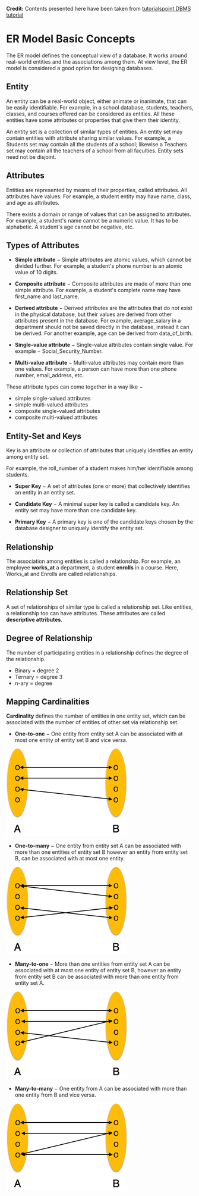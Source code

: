 **Credit:**
Contents presented here have been taken from [tutorialspoint DBMS tutorial](https://www.tutorialspoint.com/dbms/er_model_basic_concepts.htm)

# ER Model Basic Concepts

The ER model defines the conceptual view of a database. It works around real-world entities and the associations among them. At view level, the ER model is considered a good option for designing databases.

## Entity
An entity can be a real-world object, either animate or inanimate, that can be easily identifiable. For example, in a school database, students, teachers, classes, and courses offered can be considered as entities. All these entities have some attributes or properties that give them their identity.

An entity set is a collection of similar types of entities. An entity set may contain entities with attribute sharing similar values. For example, a Students set may contain all the students of a school; likewise a Teachers set may contain all the teachers of a school from all faculties. Entity sets need not be disjoint.

## Attributes
Entities are represented by means of their properties, called attributes. All attributes have values. For example, a student entity may have name, class, and age as attributes.

There exists a domain or range of values that can be assigned to attributes. For example, a student's name cannot be a numeric value. It has to be alphabetic. A student's age cannot be negative, etc.

## Types of Attributes
- **Simple attribute** − Simple attributes are atomic values, which cannot be divided further. For example, a student's phone number is an atomic value of 10 digits.

- **Composite attribute** − Composite attributes are made of more than one simple attribute. For example, a student's complete name may have first_name and last_name.

- **Derived attribute** − Derived attributes are the attributes that do not exist in the physical database, but their values are derived from other attributes present in the database. For example, average_salary in a department should not be saved directly in the database, instead it can be derived. For another example, age can be derived from data_of_birth.

- **Single-value attribute** − Single-value attributes contain single value. For example − Social_Security_Number.

- **Multi-value attribute** − Multi-value attributes may contain more than one values. For example, a person can have more than one phone number, email_address, etc.

These attribute types can come together in a way like −

- simple single-valued attributes
- simple multi-valued attributes
- composite single-valued attributes
- composite multi-valued attributes

## Entity-Set and Keys
Key is an attribute or collection of attributes that uniquely identifies an entity among entity set.

For example, the roll_number of a student makes him/her identifiable among students.

- **Super Key** − A set of attributes (one or more) that collectively identifies an entity in an entity set.

- **Candidate Key** − A minimal super key is called a candidate key. An entity set may have more than one candidate key.

- **Primary Key** − A primary key is one of the candidate keys chosen by the database designer to uniquely identify the entity set.

## Relationship
The association among entities is called a relationship. For example, an employee **works_at** a department, a student **enrolls** in a course. Here, Works_at and Enrolls are called relationships.

## Relationship Set
A set of relationships of similar type is called a relationship set. Like entities, a relationship too can have attributes. These attributes are called **descriptive attributes**.

## Degree of Relationship
The number of participating entities in a relationship defines the degree of the relationship.

- Binary = degree 2
- Ternary = degree 3
- n-ary = degree

## Mapping Cardinalities
**Cardinality** defines the number of entities in one entity set, which can be associated with the number of entities of other set via relationship set.

- **One-to-one** − One entity from entity set A can be associated with at most one entity of entity set B and vice versa.

![One-to-one relation](../figures/one_to_one_relation.png)

- **One-to-many** − One entity from entity set A can be associated with more than one entities of entity set B however an entity from entity set B, can be associated with at most one entity.

![One-to-many relation](../figures/one_to_many_relation.png)

- **Many-to-one** − More than one entities from entity set A can be associated with at most one entity of entity set B, however an entity from entity set B can be associated with more than one entity from entity set A.

![Many-to-one relation](../figures/many_to_one_relation.png)

- **Many-to-many** − One entity from A can be associated with more than one entity from B and vice versa.

![Many-to-many relation](../figures/many_to_many_relation.png)
